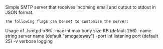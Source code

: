 Simple SMTP server that receives incoming email and output to stdout in JSON format.

```
The following flags can be set to customise the server:

```
Usage of ./smtpd-x86:
  -max int
        max body size KB (default 256)
  -name string
        server name (default "smcgateway")
  -port int
        listening port (default 25)
  -v    verbose logging
```

